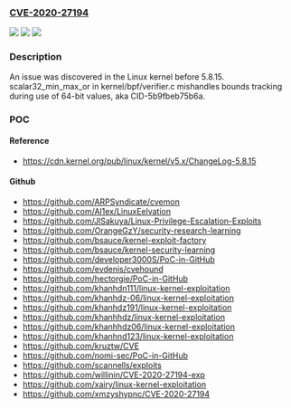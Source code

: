 ### [CVE-2020-27194](https://cve.mitre.org/cgi-bin/cvename.cgi?name=CVE-2020-27194)
![](https://img.shields.io/static/v1?label=Product&message=n%2Fa&color=blue)
![](https://img.shields.io/static/v1?label=Version&message=n%2Fa&color=blue)
![](https://img.shields.io/static/v1?label=Vulnerability&message=n%2Fa&color=brighgreen)

### Description

An issue was discovered in the Linux kernel before 5.8.15. scalar32_min_max_or in kernel/bpf/verifier.c mishandles bounds tracking during use of 64-bit values, aka CID-5b9fbeb75b6a.

### POC

#### Reference
- https://cdn.kernel.org/pub/linux/kernel/v5.x/ChangeLog-5.8.15

#### Github
- https://github.com/ARPSyndicate/cvemon
- https://github.com/Al1ex/LinuxEelvation
- https://github.com/JlSakuya/Linux-Privilege-Escalation-Exploits
- https://github.com/OrangeGzY/security-research-learning
- https://github.com/bsauce/kernel-exploit-factory
- https://github.com/bsauce/kernel-security-learning
- https://github.com/developer3000S/PoC-in-GitHub
- https://github.com/evdenis/cvehound
- https://github.com/hectorgie/PoC-in-GitHub
- https://github.com/khanhdn111/linux-kernel-exploitation
- https://github.com/khanhdz-06/linux-kernel-exploitation
- https://github.com/khanhdz191/linux-kernel-exploitation
- https://github.com/khanhhdz/linux-kernel-exploitation
- https://github.com/khanhhdz06/linux-kernel-exploitation
- https://github.com/khanhnd123/linux-kernel-exploitation
- https://github.com/kruztw/CVE
- https://github.com/nomi-sec/PoC-in-GitHub
- https://github.com/scannells/exploits
- https://github.com/willinin/CVE-2020-27194-exp
- https://github.com/xairy/linux-kernel-exploitation
- https://github.com/xmzyshypnc/CVE-2020-27194

